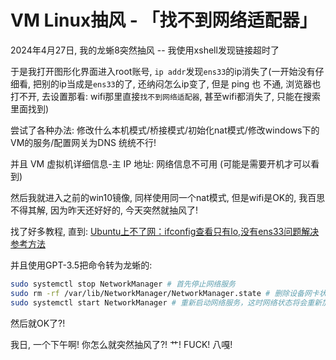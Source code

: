 # VM Linux抽风 - 「找不到网络适配器」
2024年4月27日, 我的龙蜥8突然抽风 -- 我使用xshell发现链接超时了

于是我打开图形化界面进入root账号, `ip addr`发现`ens33`的ip消失了(一开始没有仔细看, 把别的ip当成是`ens33`的了, 还纳闷怎么ip变了, 但是 ping 也 不通, 浏览器也打不开, 去设置那看: wifi那里直接`找不到网络适配器`, 甚至wifi都消失了, 只能在搜索里面找到)

尝试了各种办法: 修改什么本机模式/桥接模式/初始化nat模式/修改windows下的VM的服务/配置网关为DNS 统统不行!

并且 VM 虚拟机详细信息-主 IP 地址: 网络信息不可用 (可能是需要开机才可以看到)

然后我就进入之前的win10镜像, 同样使用同一个nat模式, 但是wifi是OK的, 我百思不得其解, 因为昨天还好好的, 今天突然就抽风了!

找了好多教程, 直到: [Ubuntu上不了网：ifconfig查看只有lo,没有ens33问题解决参考方法](https://blog.csdn.net/qq_41969790/article/details/103222251)

并且使用GPT-3.5把命令转为龙蜥的:

```bash
sudo systemctl stop NetworkManager # 首先停止网络服务
sudo rm -rf /var/lib/NetworkManager/NetworkManager.state # 删除设备网卡状态管理文件
sudo systemctl start NetworkManager # 重新启动网络服务，这时网络状态将会重新加载刷新写入到文件
```

然后就OK了?!

我日, 一个下午啊! 你怎么就突然抽风了?! 艹! FUCK! 八嘎!